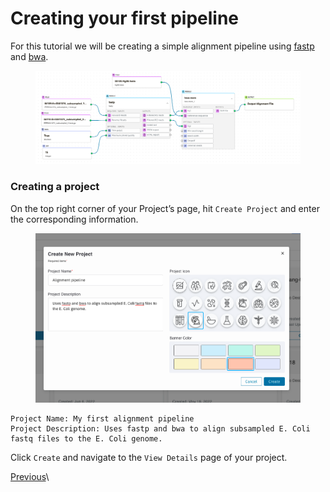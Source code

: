 # Creating your first pipeline

For this tutorial we will be creating a simple alignment pipeline using [fastp](https://github.com/OpenGene/fastp) and [bwa](http://bio-bwa.sourceforge.net/bwa.shtml).&#x20;

<figure><img src="../.gitbook/assets/simple_alignment_pipeline (1).png" alt=""><figcaption></figcaption></figure>

### Creating a project

On the top right corner of your Project’s page, hit `Create Project` and enter the corresponding information.

<figure><img src="../.gitbook/assets/Screen Shot 2022-08-22 at 11.41.54 AM.png" alt=""><figcaption></figcaption></figure>

```
Project Name: My first alignment pipeline
Project Description: Uses fastp and bwa to align subsampled E. Coli fastq files to the E. Coli genome.
```

Click `Create` and navigate to the `View Details` page of your project.

[ Previous](https://sphinx-readthedocs-test.readthedocs.io/en/latest/how\_to\_guides/how\_to\_guides.html)\
